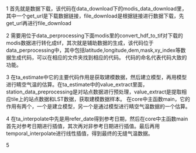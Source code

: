 1 首先就是数据下载，该代码在data_download下的modis_data_download里，其中一个get_url是下载数据链接，file_download是根据链接进行数据下载，先get_url再进行file_download

2 需要用位于data_perprocessing下面modis里的convert_hdf_to_tif对下载的modis数据进行转化成tif，其次就是辅助数据的生成，该代码位于data_perprocessing中，其中包括latitude,longitude,dem,mask,xy_index等数据生成代码，可以在相应的文件夹找到相应的代码。
代码的命名代表代码大致的功能。

3 在ta_estimate中它的主要代码作用是获取建模数据，然后建立模型，再用模型进行睛空气温的估算。在ta_estimate中的value_extract里面，station_data_preprocessing是对站点数据进行预处理，value_extract是提取相应tile上的站点数据和LST数据，获取建模数据样本。
在core中主函数main，它的作用有两个，一个是建立模型，另一个是通过模型进行睛空气温数据的一个估算。

4 在ta_interpolate中先是用refer_date得到参考日期，然后在core中主函数main首先对参考日期进行插值，其次再对非参考日期进行插值。最后再用temporal_interpolate进行线性插值，得到最终的无缝气温数据。

5
